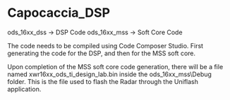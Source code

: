 # Capocaccia_DSP

ods_16xx_dss -> DSP Code
ods_16xx_mss -> Soft Core Code

The code needs to be compiled using Code Composer Studio. First generating the code for the DSP, and then for the MSS soft core.

Upon completion of the MSS soft core code generation, there will be a file named xwr16xx_ods_ti_design_lab.bin inside the 
ods_16xx_mss\Debug folder. This is the file used to flash the Radar through the Uniflash application.
